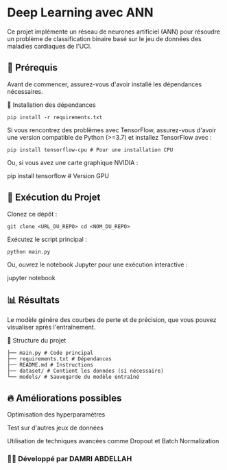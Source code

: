 # Deep Learning avec ANN

Ce projet implémente un réseau de neurones artificiel (ANN) pour résoudre un problème de classification binaire basé sur le jeu de données des maladies cardiaques de l'UCI.

## 📌 Prérequis

Avant de commencer, assurez-vous d'avoir installé les dépendances nécessaires.

🔧 Installation des dépendances

`pip install -r requirements.txt`

Si vous rencontrez des problèmes avec TensorFlow, assurez-vous d'avoir une version compatible de Python (>=3.7) et installez TensorFlow avec :

`pip install tensorflow-cpu # Pour une installation CPU`

Ou, si vous avez une carte graphique NVIDIA :

pip install tensorflow # Version GPU

## 🚀 Exécution du Projet

Clonez ce dépôt :

`git clone <URL_DU_REPO>
cd <NOM_DU_REPO>`

Exécutez le script principal :

`python main.py`

Ou, ouvrez le notebook Jupyter pour une exécution interactive :

jupyter notebook

## 📊 Résultats

Le modèle génère des courbes de perte et de précision, que vous pouvez visualiser après l'entraînement.

📄 Structure du projet

```
├── main.py # Code principal
├── requirements.txt # Dépendances
├── README.md # Instructions
├── dataset/ # Contient les données (si nécessaire)
└── models/ # Sauvegarde du modèle entraîné
```

## 🔥 Améliorations possibles

Optimisation des hyperparamètres

Test sur d'autres jeux de données

Utilisation de techniques avancées comme Dropout et Batch Normalization

### 👨‍💻 Développé par DAMRI ABDELLAH
